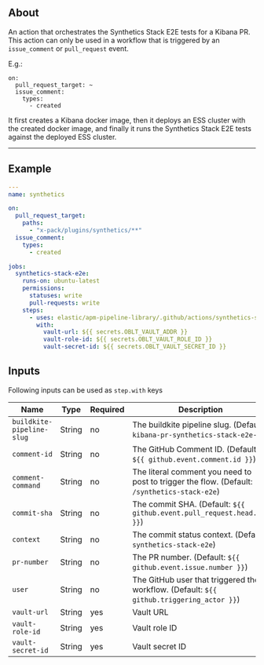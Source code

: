 ## About

An action that orchestrates the Synthetics Stack E2E tests for a Kibana PR.
This action can only be used in a workflow that is triggered by an `issue_comment` or `pull_request` event.

E.g.:
  ```
  on:
    pull_request_target: ~
    issue_comment:
      types:
        - created
  ```

It first creates a Kibana docker image, then it deploys an ESS cluster with the created docker image,
and finally it runs the Synthetics Stack E2E tests against the deployed ESS cluster.

___

## Example

```yaml
---
name: synthetics

on:
  pull_request_target:
    paths:
      - "x-pack/plugins/synthetics/**"
  issue_comment:
    types:
      - created

jobs:
  synthetics-stack-e2e:
    runs-on: ubuntu-latest
    permissions:
      statuses: write
      pull-requests: write
    steps:
      - uses: elastic/apm-pipeline-library/.github/actions/synthetics-stack-e2e@current
        with:
          vault-url: ${{ secrets.OBLT_VAULT_ADDR }}
          vault-role-id: ${{ secrets.OBLT_VAULT_ROLE_ID }}
          vault-secret-id: ${{ secrets.OBLT_VAULT_SECRET_ID }}
```

## Inputs

Following inputs can be used as `step.with` keys

| Name                      | Type   | Required | Description                                                                                  |
|---------------------------|--------|----------|----------------------------------------------------------------------------------------------|
| `buildkite-pipeline-slug` | String | no       | The buildkite pipeline slug. (Default `kibana-pr-synthetics-stack-e2e-ci`)                   |
| `comment-id`              | String | no       | The GitHub Comment ID. (Default `${{ github.event.comment.id }}`)                            |
| `comment-command`         | String | no       | The literal comment you need to post to trigger the flow. (Default: `/synthetics-stack-e2e`) |
| `commit-sha`              | String | no       | The commit SHA. (Default: `${{ github.event.pull_request.head.sha }}`)                       |
| `context`                 | String | no       | The commit status context. (Default: `synthetics-stack-e2e`)                                 |
| `pr-number`               | String | no       | The PR number. (Default: `${{ github.event.issue.number }}`)                                 |
| `user`                    | String | no       | The GitHub user that triggered the workflow. (Default: `${{ github.triggering_actor }}`)     |
| `vault-url`               | String | yes      | Vault URL                                                                                    |
| `vault-role-id`           | String | yes      | Vault role ID                                                                                |
| `vault-secret-id`         | String | yes      | Vault secret ID                                                                              |
